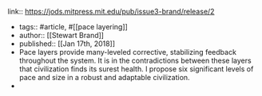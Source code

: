 ---
---

link:: https://jods.mitpress.mit.edu/pub/issue3-brand/release/2

- tags:: #article, #[[pace layering]]
- author:: [[Stewart Brand]]
- published:: [[Jan 17th, 2018]]
- Pace layers provide many-leveled corrective, stabilizing feedback throughout the system. It is in the contradictions between these layers that civilization finds its surest health. I propose six significant levels of pace and size in a robust and adaptable civilization.
-